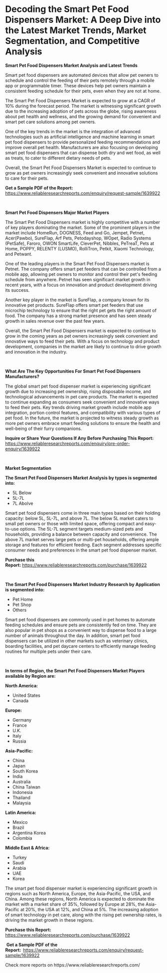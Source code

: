 <p><h1>Decoding the Smart Pet Food Dispensers Market: A Deep Dive into the Latest Market Trends, Market Segmentation, and Competitive Analysis</h1></p><p><strong>Smart Pet Food Dispensers Market Analysis and Latest Trends</strong></p>
<p><p>Smart pet food dispensers are automated devices that allow pet owners to schedule and control the feeding of their pets remotely through a mobile app or programmable timer. These devices help pet owners maintain a consistent feeding schedule for their pets, even when they are not at home.</p><p>The Smart Pet Food Dispensers Market is expected to grow at a CAGR of 10% during the forecast period. The market is witnessing significant growth due to the increasing adoption of pets across the globe, rising awareness about pet health and wellness, and the growing demand for convenient and smart pet care solutions among pet owners.</p><p>One of the key trends in the market is the integration of advanced technologies such as artificial intelligence and machine learning in smart pet food dispensers to provide personalized feeding recommendations and improve overall pet health. Manufacturers are also focusing on developing smart pet food dispensers that can dispense both dry and wet food, as well as treats, to cater to different dietary needs of pets.</p><p>Overall, the Smart Pet Food Dispensers Market is expected to continue to grow as pet owners increasingly seek convenient and innovative solutions to care for their pets.</p></p>
<p><strong>Get a Sample PDF of the Report:&nbsp;</strong> <a href="https://www.reliableresearchreports.com/enquiry/request-sample/1639922">https://www.reliableresearchreports.com/enquiry/request-sample/1639922</a></p>
<p>&nbsp;</p>
<p><strong>Smart Pet Food Dispensers Major Market Players</strong></p>
<p><p>The Smart Pet Food Dispensers market is highly competitive with a number of key players dominating the market. Some of the prominent players in the market include HomeRun, DOGNESS, Feed and Go, Jempet, Petnet, Acer(Pawbo), SureFlap, Arf Pets, Petodayshop, WOpet, Radio Systems (PetSafe), Faroro, OWON SmartLife, CleverPet, Nibbles, PeTreaT, Pets at Home, POPPY, RELENTY (LUSMO), RolliTron, Petkit, Xiaomi Technology, and Petwant.</p><p>One of the leading players in the Smart Pet Food Dispensers market is Petnet. The company offers smart pet feeders that can be controlled from a mobile app, allowing pet owners to monitor and control their pet's feeding schedule from anywhere. Petnet has seen significant market growth in recent years, with a focus on innovation and product development driving its success.</p><p>Another key player in the market is SureFlap, a company known for its innovative pet products. SureFlap offers smart pet feeders that use microchip technology to ensure that the right pet gets the right amount of food. The company has a strong market presence and has seen steady growth in sales revenue over the past few years.</p><p>Overall, the Smart Pet Food Dispensers market is expected to continue to grow in the coming years as pet owners increasingly seek convenient and innovative ways to feed their pets. With a focus on technology and product development, companies in the market are likely to continue to drive growth and innovation in the industry.</p></p>
<p>&nbsp;</p>
<p><strong>What Are The Key Opportunities For Smart Pet Food Dispensers Manufacturers?</strong></p>
<p><p>The global smart pet food dispenser market is experiencing significant growth due to increasing pet ownership, rising disposable income, and technological advancements in pet care products. The market is expected to continue expanding as consumers seek convenient and innovative ways to feed their pets. Key trends driving market growth include mobile app integration, portion control features, and compatibility with various types of pet food. In the future, the market is projected to witness steady growth as more pet owners embrace smart feeding solutions to ensure the health and well-being of their furry companions.</p></p>
<p><strong>Inquire or Share Your Questions If Any Before Purchasing This Report:</strong> <a href="https://www.reliableresearchreports.com/enquiry/pre-order-enquiry/1639922">https://www.reliableresearchreports.com/enquiry/pre-order-enquiry/1639922</a></p>
<p>&nbsp;</p>
<p><strong>Market Segmentation</strong></p>
<p><strong>The Smart Pet Food Dispensers Market Analysis by types is segmented into:</strong></p>
<p><ul><li>5L Below</li><li>5L-7L</li><li>7L Abolve</li></ul></p>
<p><p>Smart pet food dispensers come in three main types based on their holding capacity: below 5L, 5L-7L, and above 7L. The below 5L market caters to small pet owners or those with limited space, offering compact and easy-to-use options. The 5L-7L segment targets medium-sized pets and households, providing a balance between capacity and convenience. The above 7L market serves large pets or multi-pet households, offering ample storage and features for efficient feeding. Each segment addresses specific consumer needs and preferences in the smart pet food dispenser market.</p></p>
<p><strong>Purchase this Report:&nbsp;</strong><a href="https://www.reliableresearchreports.com/purchase/1639922">https://www.reliableresearchreports.com/purchase/1639922</a></p>
<p>&nbsp;</p>
<p><strong>The Smart Pet Food Dispensers Market Industry Research by Application is segmented into:</strong></p>
<p><ul><li>Pet Home</li><li>Pet Shop</li><li>Others</li></ul></p>
<p><p>Smart pet food dispensers are commonly used in pet homes to automate feeding schedules and ensure pets are consistently fed on time. They are also popular in pet shops as a convenient way to dispense food to a large number of animals throughout the day. In addition, smart pet food dispensers can be utilized in other markets such as veterinary clinics, boarding facilities, and pet daycare centers to efficiently manage feeding routines for multiple pets under their care.</p></p>
<p>&nbsp;</p>
<p><strong>In terms of Region, the Smart Pet Food Dispensers Market Players available by Region are:</strong></p>
<p>
    <p> <strong> North America: </strong>
        <ul>
            <li>United States</li>
            <li>Canada</li>
        </ul>
        </p> 
    <p> <strong> Europe: </strong>
        <ul>
            <li>Germany</li>
            <li>France</li>
            <li>U.K.</li>
            <li>Italy</li>
            <li>Russia</li>
        </ul>
        </p> 
    <p> <strong> Asia-Pacific: </strong>
        <ul>
            <li>China</li>
            <li>Japan</li>
            <li>South Korea</li>
            <li>India</li>
            <li>Australia</li>
            <li>China Taiwan</li>
            <li>Indonesia</li>
            <li>Thailand</li>
            <li>Malaysia</li>
        </ul>
        </p> 
    <p> <strong> Latin America: </strong>
        <ul>
            <li>Mexico</li>
            <li>Brazil</li>
            <li>Argentina Korea</li>
            <li>Colombia</li>
        </ul>
        </p> 
    <p> <strong> Middle East & Africa: </strong>
        <ul>
            <li>Turkey</li>
            <li>Saudi</li>
            <li>Arabia</li>
            <li>UAE</li>
            <li>Korea</li>
        </ul>
    </p>
    </p>
<p><p>The smart pet food dispenser market is experiencing significant growth in regions such as North America, Europe, the Asia-Pacific, the USA, and China. Among these regions, North America is expected to dominate the market with a market share of 35%, followed by Europe at 28%, the Asia-Pacific at 20%, the USA at 12%, and China at 5%. The increasing adoption of smart technology in pet care, along with the rising pet ownership rates, is driving the market growth in these regions.</p></p>
<p><strong>Purchase this Report: </strong><a href="https://www.reliableresearchreports.com/purchase/1639922">https://www.reliableresearchreports.com/purchase/1639922</a></p>
<p>&nbsp;<strong>Get a Sample PDF of the Report:&nbsp;&nbsp;</strong><a href="https://www.reliableresearchreports.com/enquiry/request-sample/1639922">https://www.reliableresearchreports.com/enquiry/request-sample/1639922</a></p>
<p><strong></strong></p>
<p>Check more reports on https://www.reliableresearchreports.com/</p>
